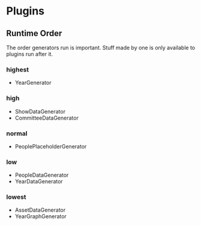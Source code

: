 # Plugins

## Runtime Order

The order generators run is important. Stuff made by one is only available to
plugins run after it.

### highest
- YearGenerator

### high
- ShowDataGenerator
- CommitteeDataGenerator

### normal
- PeoplePlaceholderGenerator

### low
- PeopleDataGenerator
- YearDataGenerator

### lowest
- AssetDataGenerator
- YearGraphGenerator
